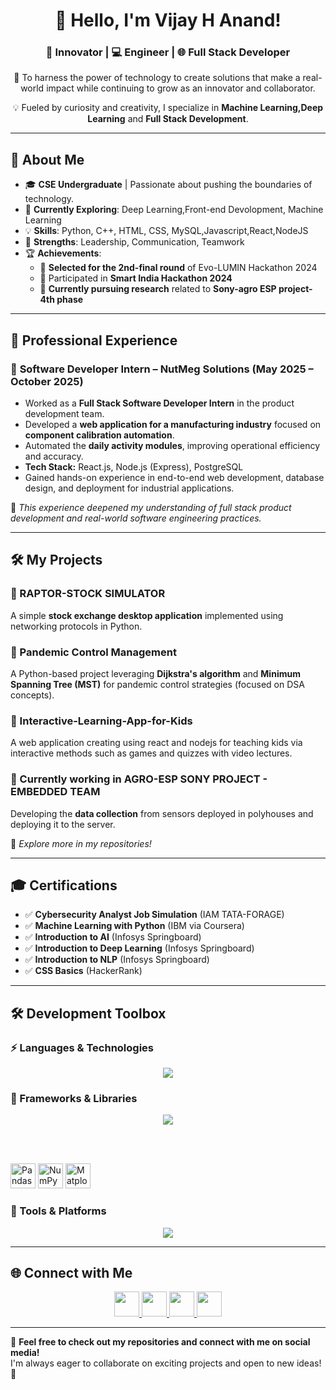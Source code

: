 <h1 align="center">👋 Hello, I'm Vijay H Anand!</h1>
<h3 align="center">🚀 Innovator | 💻 Engineer | 🌐 Full Stack Developer</h3>

<p align="center">🌟 To harness the power of technology to create solutions that make a real-world impact while continuing to grow as an innovator and collaborator.</p>
<p align="center">💡 Fueled by curiosity and creativity, I specialize in <strong>Machine Learning,Deep Learning</strong> and <strong>Full Stack Development</strong>.</p>

---

## 🚀 About Me  
- 🎓 **CSE Undergraduate** | Passionate about pushing the boundaries of technology.  
- 🌱 **Currently Exploring**: Deep Learning,Front-end Devolopment, Machine Learning  
- 💡 **Skills**: Python, C++, HTML, CSS, MySQL,Javascript,React,NodeJS
- 🤝 **Strengths**: Leadership, Communication, Teamwork  
- 🏆 **Achievements**:  
  - 🏅 **Selected for the 2nd-final round** of Evo-LUMIN Hackathon 2024  
  - 🚀 Participated in **Smart India Hackathon 2024**  
  - 📡 **Currently pursuing research** related to **Sony-agro ESP project-4th phase**  

---

## 💼 Professional Experience  

### 🔹 **Software Developer Intern – NutMeg Solutions (May 2025 – October 2025)**  
- Worked as a **Full Stack Software Developer Intern** in the product development team.  
- Developed a **web application for a manufacturing industry** focused on **component calibration automation**.  
- Automated the **daily activity modules**, improving operational efficiency and accuracy.  
- **Tech Stack:** React.js, Node.js (Express), PostgreSQL  
- Gained hands-on experience in end-to-end web development, database design, and deployment for industrial applications.  

🧩 *This experience deepened my understanding of full stack product development and real-world software engineering practices.*  



---

## 🛠️ My Projects  

### 🔹 RAPTOR-STOCK SIMULATOR  
A simple **stock exchange desktop application** implemented using networking protocols in Python.

### 🔹 Pandemic Control Management  
A Python-based project leveraging **Dijkstra's algorithm** and **Minimum Spanning Tree (MST)** for pandemic control strategies (focused on DSA concepts).

### 🔹 Interactive-Learning-App-for-Kids 
A web application creating using react and nodejs for teaching kids via interactive methods such as games and quizzes with video lectures.

### 🔹 Currently working in **AGRO-ESP SONY PROJECT - EMBEDDED TEAM**  
Developing the **data collection** from sensors deployed in polyhouses and deploying it to the server.

📌 *Explore more in my repositories!*

---

## 🎓 Certifications  

- ✅ **Cybersecurity Analyst Job Simulation** (IAM TATA-FORAGE)  
- ✅ **Machine Learning with Python** (IBM via Coursera)  
- ✅ **Introduction to AI** (Infosys Springboard)  
- ✅ **Introduction to Deep Learning** (Infosys Springboard)  
- ✅ **Introduction to NLP** (Infosys Springboard)  
- ✅ **CSS Basics** (HackerRank)  

---

## 🛠️ Development Toolbox  

### ⚡ Languages & Technologies  
<p align="center">
  <img src="https://skillicons.dev/icons?i=python,c,cpp,haskell,html,css,javascript,java,go,flutter,flask,react,nodejs,postgresql" />
</p>

### 🚀 Frameworks & Libraries  

<p align="center">
  <!-- Core Deep Learning Frameworks -->
  <img src="https://skillicons.dev/icons?i=tensorflow,pytorch" />
  
  <br><br>

  <!-- Data Analysis & Visualization -->
  <img src="https://upload.wikimedia.org/wikipedia/commons/thumb/e/ed/Pandas_logo.svg/512px-Pandas_logo.svg.png" alt="Pandas" height="40"/>
  <img src="https://upload.wikimedia.org/wikipedia/commons/thumb/3/31/NumPy_logo_2020.svg/512px-NumPy_logo_2020.svg.png" alt="NumPy" height="40"/>
  <img src="https://upload.wikimedia.org/wikipedia/commons/8/84/Matplotlib_icon.svg" alt="Matplotlib" height="40"/>
</p>



### 🔧 Tools & Platforms  
<p align="center">
  <img src="https://skillicons.dev/icons?i=ubuntu,kali,linux,windows,github,git,anaconda,pycharm,vscode,eclipse,autocad" />
</p>

---

## 🌐 Connect with Me  

<p align="center">
  <a href="mailto:vijayhanand2004@gmail.com">
    <img src="https://skillicons.dev/icons?i=gmail" height="40" />
  </a>
  <a href="https://x.com/vijayhanand003?t=Bk84iRWUTfPioC7Pq3zZhA&s=09" target="_blank">
    <img src="https://skillicons.dev/icons?i=twitter" height="40" />
  </a>
  <a href="https://www.instagram.com/v.h.a._?igsh=MTg1djJxbjUxNnhoeg==" target="_blank">
    <img src="https://skillicons.dev/icons?i=instagram" height="40" />
  </a>
  <a href="https://www.linkedin.com/in/vijay-h-anand-4a925625a" target="_blank">
    <img src="https://skillicons.dev/icons?i=linkedin" height="40" />
  </a>
</p>

---

📌 **Feel free to check out my repositories and connect with me on social media!**  
I'm always eager to collaborate on exciting projects and open to new ideas! 🚀

